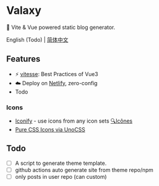 # Valaxy

📄 Vite & Vue powered static blog generator.

English (Todo) | [简体中文](./README.zh-CN.md)

## Features

- ⚡️ [vitesse](https://github.com/antfu/vitesse): Best Practices of Vue3
- ☁️ Deploy on [Netlify](https://www.netlify.com/), zero-config
- Todo

### Icons

- [Iconify](https://iconify.design) - use icons from any icon sets [🔍Icônes](https://icones.netlify.app/)
- [Pure CSS Icons via UnoCSS](https://github.com/antfu/unocss/tree/main/packages/preset-icons)

## Todo

- [ ] A script to generate theme template.
- [ ] github actions auto generate site from theme repo/npm
- [ ] only posts in user repo (can custom)
